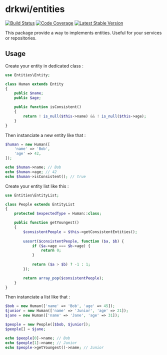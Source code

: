 # drkwi/entities

[![Build Status](https://travis-ci.org/drkwi/entities.svg?branch=master)](https://travis-ci.org/drkwi/entities)
[![Code Coverage](https://scrutinizer-ci.com/g/drkwi/entities/badges/coverage.png?b=master)](https://scrutinizer-ci.com/g/drkwi/entities/?branch=master)
[![Latest Stable Version](https://poser.pugx.org/drkwi/entities/v/stable)](https://packagist.org/packages/drkwi/entities)

This package provide a way to implements entities. Useful for your services or repositories.

## Usage

Create your entity in dedicated class :

```php
use Entities\Entity;

class Human extends Entity
{
    public $name;
    public $age;

    public function isConsistent()
    {
        return ! is_null($this->name) && ! is_null($this->age);
    }
}
```

Then instanciate a new entity like that :

```php
$human = new Human([
    'name' => 'Bob',
    'age' => 42,
]);

echo $human->name; // Bob
echo $human->age; // 42
echo $human->isConsistent(); // true
```

Create your entity list like this :

```php
use Entities\EntityList;

class People extends EntityList
{
    protected $expectedType = Human::class;

    public function getYoungest()
    {
        $consistentPeople = $this->getConsistentEntities();
        
        uasort($consistentPeople, function ($a, $b) {
            if ($a->age === $b->age) {
                return 0;
            }
    
            return ($a > $b) ? -1 : 1;
        });

        return array_pop($consistentPeople);
    }
}
```

Then instanciate a list like that :

```php
$bob = new Human(['name' => 'Bob', 'age' => 45]);
$junior = new Human(['name' => 'Junior', 'age' => 21]);
$jane = new Human(['name' => 'Jane', 'age' => 31]);

$people = new People([$bob, $junior]);
$people[] = $jane;

echo $people[0]->name; // Bob
echo $people[1]->name; // Junior
echo $people->getYoungest()->name; // Junior
```
